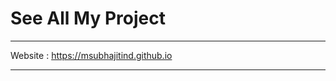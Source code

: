 # See All My Project
-------------------------------------------------------------------------------------

Website : https://msubhajitind.github.io

-------------------------------------------------------------------------------------
